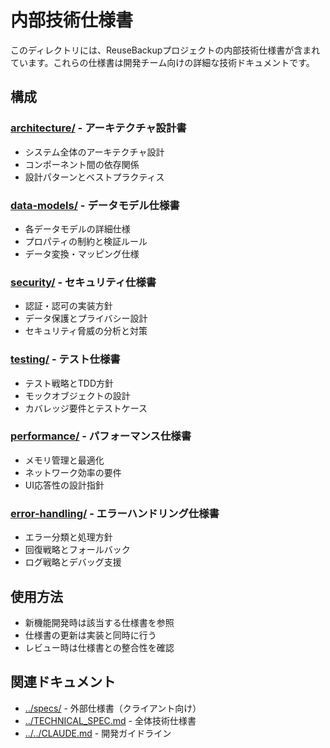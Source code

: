 # 内部技術仕様書

このディレクトリには、ReuseBackupプロジェクトの内部技術仕様書が含まれています。これらの仕様書は開発チーム向けの詳細な技術ドキュメントです。

## 構成

### [architecture/](architecture/) - アーキテクチャ設計書
- システム全体のアーキテクチャ設計
- コンポーネント間の依存関係
- 設計パターンとベストプラクティス

### [data-models/](data-models/) - データモデル仕様書
- 各データモデルの詳細仕様
- プロパティの制約と検証ルール
- データ変換・マッピング仕様

### [security/](security/) - セキュリティ仕様書
- 認証・認可の実装方針
- データ保護とプライバシー設計
- セキュリティ脅威の分析と対策

### [testing/](testing/) - テスト仕様書
- テスト戦略とTDD方針
- モックオブジェクトの設計
- カバレッジ要件とテストケース

### [performance/](performance/) - パフォーマンス仕様書
- メモリ管理と最適化
- ネットワーク効率の要件
- UI応答性の設計指針

### [error-handling/](error-handling/) - エラーハンドリング仕様書
- エラー分類と処理方針
- 回復戦略とフォールバック
- ログ戦略とデバッグ支援

## 使用方法

- 新機能開発時は該当する仕様書を参照
- 仕様書の更新は実装と同時に行う
- レビュー時は仕様書との整合性を確認

## 関連ドキュメント

- [../specs/](../specs/) - 外部仕様書（クライアント向け）
- [../TECHNICAL_SPEC.md](../TECHNICAL_SPEC.md) - 全体技術仕様書
- [../../CLAUDE.md](../../CLAUDE.md) - 開発ガイドライン